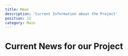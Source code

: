 ```yaml
---
title: News
description: 'Current Information about the Project'
position: 12
category: Main
---
```


# Current News for our Project
